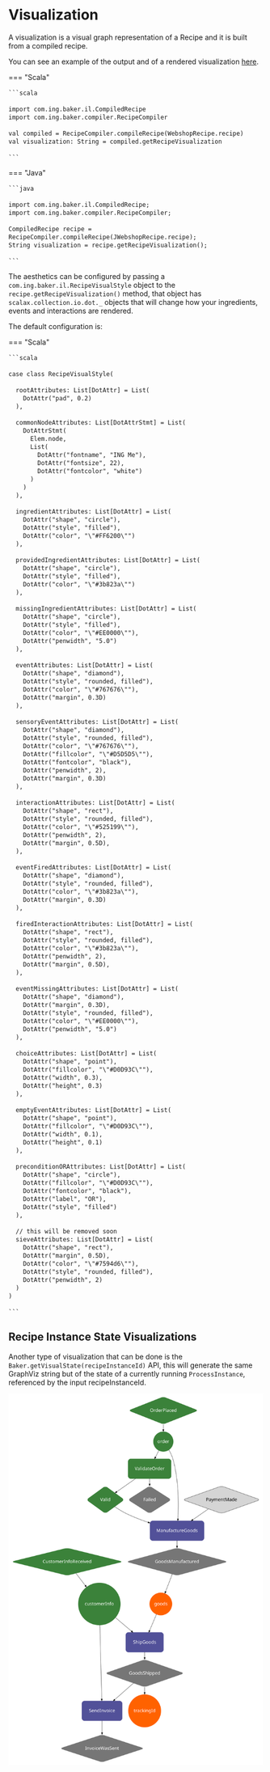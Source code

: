 # Visualization

A visualization is a visual graph representation of a Recipe and it is built from a compiled recipe.

You can see an example of the output and of a rendered visualization [here](../../development-life-cycle/use-visualizations).

=== "Scala"

    ```scala 

    import com.ing.baker.il.CompiledRecipe
    import com.ing.baker.compiler.RecipeCompiler

    val compiled = RecipeCompiler.compileRecipe(WebshopRecipe.recipe)
    val visualization: String = compiled.getRecipeVisualization

    ```
    
=== "Java"

    ```java

    import com.ing.baker.il.CompiledRecipe;
    import com.ing.baker.compiler.RecipeCompiler;

    CompiledRecipe recipe = RecipeCompiler.compileRecipe(JWebshopRecipe.recipe);
    String visualization = recipe.getRecipeVisualization();

    ```

The aesthetics can be configured by passing a `com.ing.baker.il.RecipeVisualStyle` object to the 
`recipe.getRecipeVisualization()` method, that object has `scalax.collection.io.dot._` objects that will change how
 your ingredients, events and interactions are rendered. 
 
 The default configuration is:

=== "Scala"

    ```scala 

    case class RecipeVisualStyle(

      rootAttributes: List[DotAttr] = List(
        DotAttr("pad", 0.2)
      ),

      commonNodeAttributes: List[DotAttrStmt] = List(
        DotAttrStmt(
          Elem.node,
          List(
            DotAttr("fontname", "ING Me"),
            DotAttr("fontsize", 22),
            DotAttr("fontcolor", "white")
          )
        )
      ),

      ingredientAttributes: List[DotAttr] = List(
        DotAttr("shape", "circle"),
        DotAttr("style", "filled"),
        DotAttr("color", "\"#FF6200\"")
      ),

      providedIngredientAttributes: List[DotAttr] = List(
        DotAttr("shape", "circle"),
        DotAttr("style", "filled"),
        DotAttr("color", "\"#3b823a\"")
      ),

      missingIngredientAttributes: List[DotAttr] = List(
        DotAttr("shape", "circle"),
        DotAttr("style", "filled"),
        DotAttr("color", "\"#EE0000\""),
        DotAttr("penwidth", "5.0")
      ),

      eventAttributes: List[DotAttr] = List(
        DotAttr("shape", "diamond"),
        DotAttr("style", "rounded, filled"),
        DotAttr("color", "\"#767676\""),
        DotAttr("margin", 0.3D)
      ),

      sensoryEventAttributes: List[DotAttr] = List(
        DotAttr("shape", "diamond"),
        DotAttr("style", "rounded, filled"),
        DotAttr("color", "\"#767676\""),
        DotAttr("fillcolor", "\"#D5D5D5\""),
        DotAttr("fontcolor", "black"),
        DotAttr("penwidth", 2),
        DotAttr("margin", 0.3D)
      ),

      interactionAttributes: List[DotAttr] = List(
        DotAttr("shape", "rect"),
        DotAttr("style", "rounded, filled"),
        DotAttr("color", "\"#525199\""),
        DotAttr("penwidth", 2),
        DotAttr("margin", 0.5D),
      ),

      eventFiredAttributes: List[DotAttr] = List(
        DotAttr("shape", "diamond"),
        DotAttr("style", "rounded, filled"),
        DotAttr("color", "\"#3b823a\""),
        DotAttr("margin", 0.3D)
      ),

      firedInteractionAttributes: List[DotAttr] = List(
        DotAttr("shape", "rect"),
        DotAttr("style", "rounded, filled"),
        DotAttr("color", "\"#3b823a\""),
        DotAttr("penwidth", 2),
        DotAttr("margin", 0.5D),
      ),

      eventMissingAttributes: List[DotAttr] = List(
        DotAttr("shape", "diamond"),
        DotAttr("margin", 0.3D),
        DotAttr("style", "rounded, filled"),
        DotAttr("color", "\"#EE0000\""),
        DotAttr("penwidth", "5.0")
      ),

      choiceAttributes: List[DotAttr] = List(
        DotAttr("shape", "point"),
        DotAttr("fillcolor", "\"#D0D93C\""),
        DotAttr("width", 0.3),
        DotAttr("height", 0.3)
      ),

      emptyEventAttributes: List[DotAttr] = List(
        DotAttr("shape", "point"),
        DotAttr("fillcolor", "\"#D0D93C\""),
        DotAttr("width", 0.1),
        DotAttr("height", 0.1)
      ),

      preconditionORAttributes: List[DotAttr] = List(
        DotAttr("shape", "circle"),
        DotAttr("fillcolor", "\"#D0D93C\""),
        DotAttr("fontcolor", "black"),
        DotAttr("label", "OR"),
        DotAttr("style", "filled")
      ),

      // this will be removed soon
      sieveAttributes: List[DotAttr] = List(
        DotAttr("shape", "rect"),
        DotAttr("margin", 0.5D),
        DotAttr("color", "\"#7594d6\""),
        DotAttr("style", "rounded, filled"),
        DotAttr("penwidth", 2)
      )
    )

    ```

## Recipe Instance State Visualizations

Another type of visualization that can be done is the `Baker.getVisualState(recipeInstanceId)` API, this will generate the
same GraphViz string but of the state of a currently running `ProcessInstance`, referenced by the input recipeInstanceId.

![](../../images/webshop-state-1.svg)
